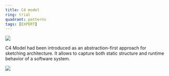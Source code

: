 ```yaml
---
title: C4 model
ring: trial
quadrant: patterns
tags: [EXPERT]
---
```



[![](https://img.shields.io/badge/structurizr-0c7cba?logo=gitbook&logoColor=000&style=flat)](https://structurizr.com/)


C4 Model had been introduced as an abstraction-first approach for sketching architecture. It allows to capture both static structure and runtime behavior of a software system.

![](/img/2020-01-08/c4.png)